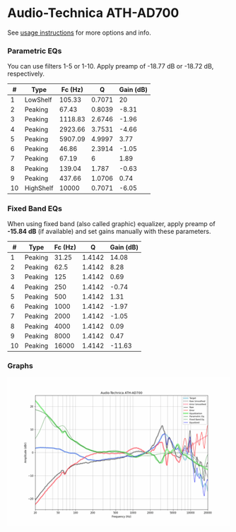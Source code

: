 # Audio-Technica ATH-AD700
See [usage instructions](https://github.com/jaakkopasanen/AutoEq#usage) for more options and info.

### Parametric EQs
You can use filters 1-5 or 1-10. Apply preamp of -18.77 dB or -18.72 dB, respectively.

|   # | Type      |   Fc (Hz) |      Q |   Gain (dB) |
|-----|-----------|-----------|--------|-------------|
|   1 | LowShelf  |    105.33 | 0.7071 |       20    |
|   2 | Peaking   |     67.43 | 0.8039 |       -8.31 |
|   3 | Peaking   |   1118.83 | 2.6746 |       -1.96 |
|   4 | Peaking   |   2923.66 | 3.7531 |       -4.66 |
|   5 | Peaking   |   5907.09 | 4.9997 |        3.77 |
|   6 | Peaking   |     46.86 | 2.3914 |       -1.05 |
|   7 | Peaking   |     67.19 | 6      |        1.89 |
|   8 | Peaking   |    139.04 | 1.787  |       -0.63 |
|   9 | Peaking   |    437.66 | 1.0706 |        0.74 |
|  10 | HighShelf |  10000    | 0.7071 |       -6.05 |

### Fixed Band EQs
When using fixed band (also called graphic) equalizer, apply preamp of **-15.84 dB** (if available) and set gains manually with these parameters.

|   # | Type    |   Fc (Hz) |      Q |   Gain (dB) |
|-----|---------|-----------|--------|-------------|
|   1 | Peaking |     31.25 | 1.4142 |       14.08 |
|   2 | Peaking |     62.5  | 1.4142 |        8.28 |
|   3 | Peaking |    125    | 1.4142 |        0.69 |
|   4 | Peaking |    250    | 1.4142 |       -0.74 |
|   5 | Peaking |    500    | 1.4142 |        1.31 |
|   6 | Peaking |   1000    | 1.4142 |       -1.97 |
|   7 | Peaking |   2000    | 1.4142 |       -1.05 |
|   8 | Peaking |   4000    | 1.4142 |        0.09 |
|   9 | Peaking |   8000    | 1.4142 |        0.47 |
|  10 | Peaking |  16000    | 1.4142 |      -11.63 |

### Graphs
![](./Audio-Technica%20ATH-AD700.png)
